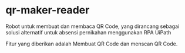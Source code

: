 # qr-maker-reader
Robot untuk membuat dan membaca QR Code, yang dirancang sebagai solusi alternatif untuk absensi pernikahan menggunakan RPA UiPath

Fitur yang diberikan adalah Membuat QR Code dan menscan QR Code.
